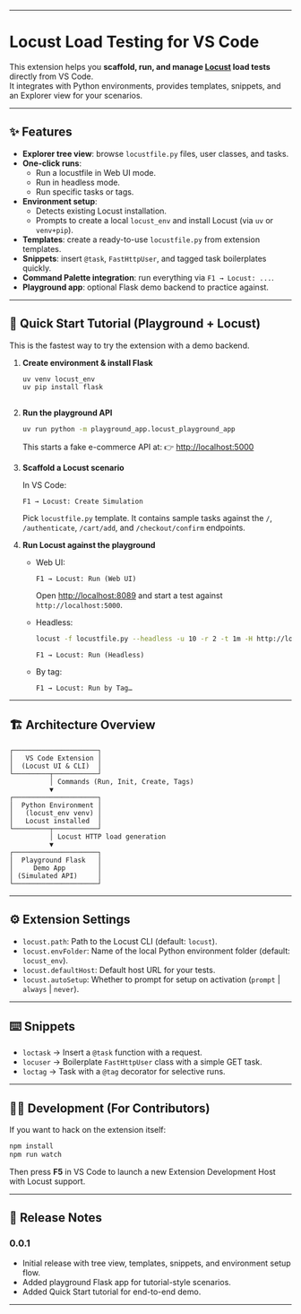 
---

# Locust Load Testing for VS Code

This extension helps you **scaffold, run, and manage [Locust](https://locust.io/) load tests** directly from VS Code.  
It integrates with Python environments, provides templates, snippets, and an Explorer view for your scenarios.

---

## ✨ Features

* **Explorer tree view**: browse `locustfile.py` files, user classes, and tasks.
* **One-click runs**:
  * Run a locustfile in Web UI mode.
  * Run in headless mode.
  * Run specific tasks or tags.
* **Environment setup**:
  * Detects existing Locust installation.
  * Prompts to create a local `locust_env` and install Locust (via `uv` or `venv+pip`).
* **Templates**: create a ready-to-use `locustfile.py` from extension templates.
* **Snippets**: insert `@task`, `FastHttpUser`, and tagged task boilerplates quickly.
* **Command Palette integration**: run everything via `F1 → Locust: ...`.
* **Playground app**: optional Flask demo backend to practice against.

---

## 🚀 Quick Start Tutorial (Playground + Locust)

This is the fastest way to try the extension with a demo backend.

1. **Create environment & install Flask**

   ```bash
   uv venv locust_env
   uv pip install flask
  

2. **Run the playground API**

   ```bash
   uv run python -m playground_app.locust_playground_app
   ```

   This starts a fake e-commerce API at:
   👉 [http://localhost:5000](http://localhost:5000)

3. **Scaffold a Locust scenario**

   In VS Code:

   ```
   F1 → Locust: Create Simulation
   ```

   Pick `locustfile.py` template.
   It contains sample tasks against the `/`, `/authenticate`, `/cart/add`, and `/checkout/confirm` endpoints.

4. **Run Locust against the playground**

   * Web UI:

     ```
     F1 → Locust: Run (Web UI)
     ```

     Open [http://localhost:8089](http://localhost:8089) and start a test against `http://localhost:5000`.

   * Headless:
     
     ```bash
     locust -f locustfile.py --headless -u 10 -r 2 -t 1m -H http://localhost:5000
     ```

     ```
     F1 → Locust: Run (Headless)
     ```

   * By tag:

     ```
     F1 → Locust: Run by Tag…
     ```

---

## 🏗️ Architecture Overview

```text
┌─────────────────────┐
│   VS Code Extension │
│  (Locust UI & CLI)  │
└─────────┬───────────┘
          │ Commands (Run, Init, Create, Tags)
          ▼
┌─────────────────────┐
│  Python Environment │
│   (locust_env venv) │
│   Locust installed  │
└─────────┬───────────┘
          │ Locust HTTP load generation
          ▼
┌─────────────────────┐
│  Playground Flask   │
│     Demo App        │
│ (Simulated API)     │
└─────────────────────┘
```

---

## ⚙️ Extension Settings

* `locust.path`: Path to the Locust CLI (default: `locust`).
* `locust.envFolder`: Name of the local Python environment folder (default: `locust_env`).
* `locust.defaultHost`: Default host URL for your tests.
* `locust.autoSetup`: Whether to prompt for setup on activation (`prompt` | `always` | `never`).

---

## ⌨️ Snippets

* `loctask` → Insert a `@task` function with a request.
* `locuser` → Boilerplate `FastHttpUser` class with a simple GET task.
* `loctag` → Task with a `@tag` decorator for selective runs.

---

## 🧑‍💻 Development (For Contributors)

If you want to hack on the extension itself:

```bash
npm install
npm run watch
```

Then press **F5** in VS Code to launch a new Extension Development Host with Locust support.

---

## 📝 Release Notes

### 0.0.1

* Initial release with tree view, templates, snippets, and environment setup flow.
* Added playground Flask app for tutorial-style scenarios.
* Added Quick Start tutorial for end-to-end demo.


---

